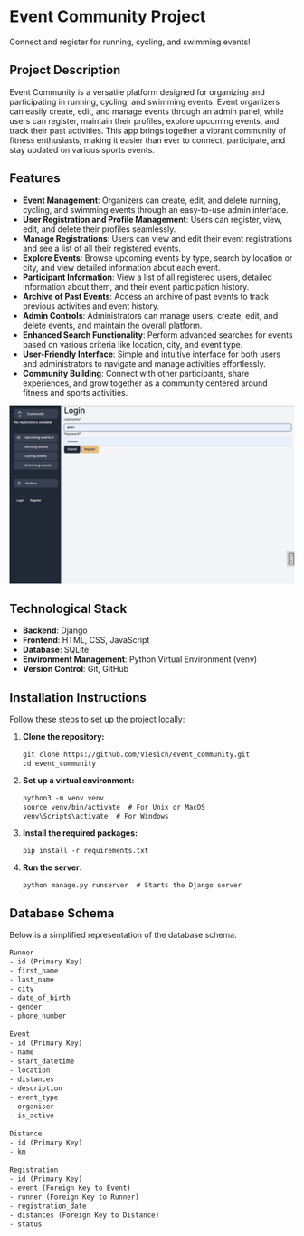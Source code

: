 # Event Community Project

Connect and register for running, cycling, and swimming events!

## Project Description

Event Community is a versatile platform designed for organizing and participating in running, cycling, and swimming events. Event organizers can easily create, edit, and manage events through an admin panel, while users can register, maintain their profiles, explore upcoming events, and track their past activities. This app brings together a vibrant community of fitness enthusiasts, making it easier than ever to connect, participate, and stay updated on various sports events.

## Features

* **Event Management**: Organizers can create, edit, and delete running, cycling, and swimming events through an easy-to-use admin interface.
* **User Registration and Profile Management**: Users can register, view, edit, and delete their profiles seamlessly.
* **Manage Registrations**: Users can view and edit their event registrations and see a list of all their registered events.
* **Explore Events**: Browse upcoming events by type, search by location or city, and view detailed information about each event.
* **Participant Information**: View a list of all registered users, detailed information about them, and their event participation history.
* **Archive of Past Events**: Access an archive of past events to track previous activities and event history.
* **Admin Controls**: Administrators can manage users, create, edit, and delete events, and maintain the overall platform.
* **Enhanced Search Functionality**: Perform advanced searches for events based on various criteria like location, city, and event type.
* **User-Friendly Interface**: Simple and intuitive interface for both users and administrators to navigate and manage activities effortlessly.
* **Community Building**: Connect with other participants, share experiences, and grow together as a community centered around fitness and sports activities.

![website interface](demo.png)

## Technological Stack

* **Backend**: Django
* **Frontend**: HTML, CSS, JavaScript
* **Database**: SQLite
* **Environment Management**: Python Virtual Environment (venv)
* **Version Control**: Git, GitHub

## Installation Instructions

Follow these steps to set up the project locally:

1. **Clone the repository:**
    ```shell
    git clone https://github.com/Viesich/event_community.git
    cd event_community
    ```

2. **Set up a virtual environment:**
    ```shell
    python3 -m venv venv
    source venv/bin/activate  # For Unix or MacOS
    venv\Scripts\activate  # For Windows
    ```

3. **Install the required packages:**
    ```shell
    pip install -r requirements.txt
    ```

4. **Run the server:**
    ```shell
    python manage.py runserver  # Starts the Django server
    ```

## Database Schema

Below is a simplified representation of the database schema:

```plaintext
Runner
- id (Primary Key)
- first_name
- last_name
- city
- date_of_birth
- gender
- phone_number

Event
- id (Primary Key)
- name
- start_datetime
- location
- distances
- description
- event_type
- organiser
- is_active

Distance
- id (Primary Key)
- km

Registration
- id (Primary Key)
- event (Foreign Key to Event)
- runner (Foreign Key to Runner)
- registration_date
- distances (Foreign Key to Distance)
- status

